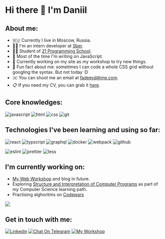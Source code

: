# Hi there 👋 I'm Daniil

## About me:
- 🇷🇺 Currently I live in Moscow, Russia.
- 🧑‍💻 I'm an intern developer at [Sber](https://www.sberbank.com/ru).
- 🧑‍🏫 Student of [21 Programming School](https://www.21-school.ru).
- 🤖 Most of the time I'm writing on JavaScript.
- 🚀 Currently working on my site as my workshop to try new things.
- 🤗 Fun fact about me: sometimes I can code a whole CSS grid without googling the syntax. But not today :D
- ✉️ You can shoot me an email at [fadeevd@me.com](mailto:fadeevd@me.com).
- 📋 If you need my CV, you can grab it [here](https://drive.google.com/file/d/1h7NwWtrwc_M6MsdWYcoppRzAQFPcxo1c/view?usp=sharing).

## Core knowledges:
![javascript](https://img.shields.io/badge/javascript%20-%23323330.svg?&style=for-the-badge&logo=javascript&logoColor=%23F7DF1E)
![html](https://img.shields.io/badge/html%20-%23323330.svg?&style=for-the-badge&logo=html5&logoColor=%23F7DF1E)
![css](https://img.shields.io/badge/css%20-%23323330.svg?&style=for-the-badge&logo=css3&logoColor=%23F7DF1E)
![git](https://img.shields.io/badge/git%20-%23323330.svg?&style=for-the-badge&logo=git&logoColor=%23F7DF1E)

## Technologies I've been learning and using so far:
![react](https://img.shields.io/badge/react%20-%23323330.svg?&style=for-the-badge&logo=react&logoColor=%23F7DF1E)
![typscript](https://img.shields.io/badge/typescript%20-%23323330.svg?&style=for-the-badge&logo=typescript&logoColor=%23F7DF1E)
![graphql](https://img.shields.io/badge/graphql%20-%23323330.svg?&style=for-the-badge&logo=graphql&logoColor=%23F7DF1E)
![docker](https://img.shields.io/badge/docker%20-%23323330.svg?&style=for-the-badge&logo=docker&logoColor=%23F7DF1E)
![webpack](https://img.shields.io/badge/webpack%20-%23323330.svg?&style=for-the-badge&logo=webpack&logoColor=%23F7DF1E)
![github](https://img.shields.io/badge/github%20-%23323330.svg?&style=for-the-badge&logo=github&logoColor=%23F7DF1E)

![eslint](https://img.shields.io/badge/eslint%20-%23323330.svg?&style=for-the-badge&logo=eslint&logoColor=%23F7DF1E)
![prettier](https://img.shields.io/badge/prettier%20-%23323330.svg?&style=for-the-badge&logo=prettier&logoColor=%23F7DF1E)
![less](https://img.shields.io/badge/less%20-%23323330.svg?&style=for-the-badge&logo=less&logoColor=%23F7DF1E)

## I'm currently working on:
- [My Web Workshop](https://www.fadeev.work) and blog in future.
- Exploring [Structure and Interpretation of Computer Programs](https://mitpress.mit.edu/sites/default/files/sicp/full-text/book/book.html) as part of my Computer Science learning path.
- Practising alghoritms on [Codewars](https://www.codewars.com/users/shameondev)

<a href="https://www.codewars.com/users/shameondev"><img src="https://www.codewars.com/users/shameondev/badges/small"></a>

## Get in touch with me:
[![Linkedin](https://img.shields.io/badge/-LinkedIn-blue?style=flat&logo=Linkedin&logoColor=white&link=https://www.linkedin.com/in/daniil-fadeev-99103ba9)](https://www.linkedin.com/in/daniil-fadeev-99103ba9)
[![Chat On Telegram](https://img.shields.io/badge/Chat%20on-Telegram-brightgreen.svg)](https://t.me/defadeev)
[![My Workshop](https://img.shields.io/badge/-My%20Web%20Workshop-orange)](https://fadeev.work)
